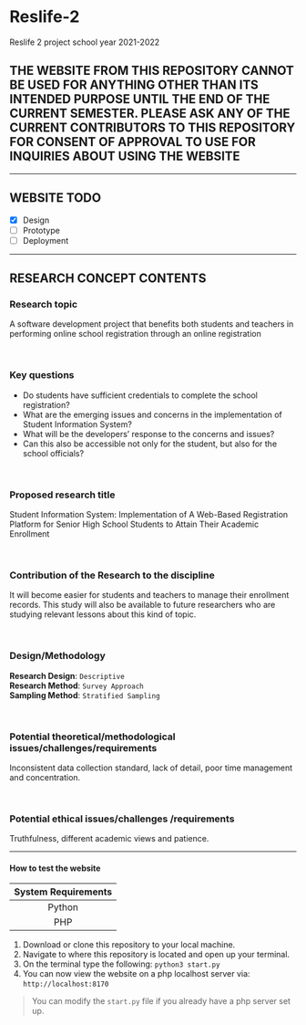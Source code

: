# Reslife-2

Reslife 2 project school year 2021-2022

## THE WEBSITE FROM THIS REPOSITORY CANNOT BE USED FOR ANYTHING OTHER THAN ITS INTENDED PURPOSE UNTIL THE END OF THE CURRENT SEMESTER. PLEASE ASK ANY OF THE CURRENT CONTRIBUTORS TO THIS REPOSITORY FOR CONSENT OF APPROVAL TO USE FOR INQUIRIES ABOUT USING THE WEBSITE

- - -

## WEBSITE TODO

- [x] Design
- [ ] Prototype
- [ ] Deployment

- - -

## RESEARCH CONCEPT CONTENTS

### Research topic

A software development project that benefits both students and teachers in performing online school registration through an online registration

<br>

### Key questions

- Do students have sufficient credentials to complete the school registration?
- What are the emerging issues and concerns in the implementation of Student Information System?
- What will be the developers’ response to the concerns and issues?
- Can this also be accessible not only for the student, but also for the school officials?

<br>

### Proposed research title

Student Information System: Implementation of A Web-Based Registration Platform for Senior High School Students to Attain Their Academic Enrollment

<br>

### Contribution of the Research to the discipline

It will become easier for students and teachers to manage their enrollment records. This study will also be available to future researchers who are studying relevant lessons about this kind of topic.

<br>

### Design/Methodology

**Research Design**: `Descriptive`\
**Research Method**: `Survey Approach`\
**Sampling Method**: `Stratified Sampling`

<br>

### Potential theoretical/methodological issues/challenges/requirements

Inconsistent data collection standard, lack of detail, poor time management and concentration.

<br>

### Potential ethical issues/challenges /requirements

Truthfulness, different academic views and patience.

- - -

#### How to test the website

| System Requirements |
| :-----------------: |
|       Python        |
|         PHP         |

1. Download or clone this repository to your local machine.
2. Navigate to where this repository is located and open up your terminal.
3. On the terminal type the following: `python3 start.py`
4. You can now view the website on a php localhost server via: `http://localhost:8170`

> You can modify the `start.py` file if you already have a php server set up.
